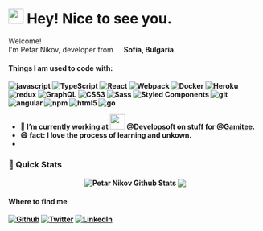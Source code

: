 <h1><img src="https://emojis.slackmojis.com/emojis/images/1531849430/4246/blob-sunglasses.gif?1531849430" width="30"/> Hey! Nice to see you.</h1>

<p>Welcome! </br> I'm Petar Nikov, developer from <img src="https://cdn-icons-png.flaticon.com/512/323/323357.png" width="13"/> <b>Sofia, Bulgaria. </p>
<h4>Things I am used to code with: </h4>
<p>
  <img alt="javascript" src="https://img.shields.io/badge/javascript-%23323330.svg?style=lat-square&logo=javascript&logoColor=%23F7DF1E)" />
  <img alt="TypeScript" src="https://img.shields.io/badge/-TypeScript-007ACC?style=flat-square&logo=typescript&logoColor=white" />
  <img alt="React" src="https://img.shields.io/badge/-React-45b8d8?style=flat-square&logo=react&logoColor=white" />
  <img alt="Webpack" src="https://img.shields.io/badge/-Webpack-8DD6F9?style=flat-square&logo=webpack&logoColor=white" /> 
  <img alt="Docker" src="https://img.shields.io/badge/-Docker-46a2f1?style=flat-square&logo=docker&logoColor=white" />
  <img alt="Heroku" src="https://img.shields.io/badge/-Heroku-430098?style=flat-square&logo=heroku&logoColor=white" />
  <img alt="redux" src="https://img.shields.io/badge/-Redux-764ABC?style=flat-square&logo=redux&logoColor=white" />
  <img alt="GraphQL" src="https://img.shields.io/badge/-GraphQL-E10098?style=flat-square&logo=graphql&logoColor=white" />
  <img alt="CSS3" src="https://img.shields.io/badge/css3-%231572B6.svg?style=flat-square&logo=css3&logoColor=white" />
  <img alt="Sass" src="https://img.shields.io/badge/-Sass-CC6699?style=flat-square&logo=sass&logoColor=white" />
  <img alt="Styled Components" src="https://img.shields.io/badge/-Styled_Components-db7092?style=flat-square&logo=styled-components&logoColor=white" />
  <img alt="git" src="https://img.shields.io/badge/-Git-F05032?style=flat-square&logo=git&logoColor=white" />
  <img alt="angular" src="https://img.shields.io/badge/-Angular-DD0031?style=flat-square&logo=angular&logoColor=white" />
  <img alt="npm" src="https://img.shields.io/badge/-NPM-CB3837?style=flat-square&logo=npm&logoColor=white" />
  <img alt="html5" src="https://img.shields.io/badge/-HTML5-E34F26?style=flat-square&logo=html5&logoColor=white" />
  <img alt="go" src="https://img.shields.io/badge/go-%2300ADD8.svg?style=flat-square&logo=go&logoColor=white" />
</p>

- 🔭 I’m currently working at <img src="https://media.giphy.com/media/WUlplcMpOCEmTGBtBW/giphy.gif" width="30">
 [@Developsoft](https://developsoft.com/) on stuff for [@Gamitee](https://gamitee.com/).
- 😄 fact: I love the process of learning and unkown.
- 

### 🚀 Quick Stats
<p align="center">
<img align="center" src="https://github-readme-stats.vercel.app/api?username=nexusstar&show_icons=true&count_private=true&line_height=21&theme=react" alt="Petar Nikov Github Stats" />
<img align="center" src="https://github-readme-stats.vercel.app/api/top-langs/?username=nexusstar&theme=react&line_height=27&layout=compact&langs_count=6&hide=c%2B%2B,c%23,html" />
</p>

<h4>Where to find me</h4>
<p><a href="https://github.com/nexusstar" target="_blank"><img alt="Github" src="https://img.shields.io/badge/GitHub-%2312100E.svg?&style=for-the-badge&logo=Github&logoColor=white" /></a> <a href="https://twitter.com/nexusstar" target="_blank"><img alt="Twitter" src="https://img.shields.io/badge/twitter-%231DA1F2.svg?&style=for-the-badge&logo=twitter&logoColor=white" /></a> <a href="https://www.linkedin.com/in/petarnikov" target="_blank"><img alt="LinkedIn" src="https://img.shields.io/badge/linkedin-%230077B5.svg?&style=for-the-badge&logo=linkedin&logoColor=white" /></a> 
</p>
